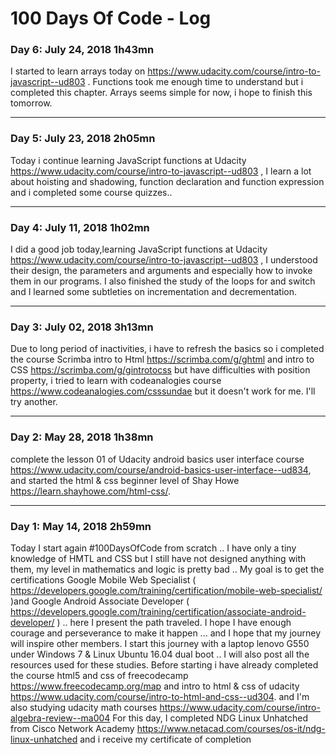 # 100 Days Of Code - Log

### Day 6: July 24, 2018 1h43mn

I started to learn arrays today on https://www.udacity.com/course/intro-to-javascript--ud803 . Functions took me enough time to understand but i completed this chapter. Arrays seems simple for now, i hope to finish this tomorrow.

____________________________________________________________________________________________________________________

### Day 5: July 23, 2018 2h05mn


Today i continue learning JavaScript functions at Udacity https://www.udacity.com/course/intro-to-javascript--ud803 , I learn a lot about hoisting and shadowing, function declaration and function expression and i completed some course quizzes..

____________________________________________________________________________________________________________________


### Day 4: July 11, 2018 1h02mn


I did a good job today,learning JavaScript functions at Udacity https://www.udacity.com/course/intro-to-javascript--ud803 , I understood their design, the parameters and arguments and especially how to invoke them in our programs. I also finished the study of the loops for and switch and I learned some subtleties on incrementation and decrementation.

____________________________________________________________________________________________________________________


### Day 3: July 02, 2018 3h13mn

Due to long period of inactivities, i have to refresh the basics so i completed the course Scrimba intro to Html https://scrimba.com/g/ghtml and intro to CSS https://scrimba.com/g/gintrotocss but have difficulties with position property, i tried to learn with codeanalogies course https://www.codeanalogies.com/csssundae but it doesn't work for me. I'll try another.

____________________________________________________________________________________________________________________


### Day 2: May 28, 2018 1h38mn

complete the lesson 01 of Udacity android basics user interface course https://www.udacity.com/course/android-basics-user-interface--ud834, and started the html & css beginner level of Shay Howe https://learn.shayhowe.com/html-css/.


____________________________________________________________________________________________________________________
### Day 1: May 14, 2018 2h59mn

   Today I start again #100DaysOfCode from scratch .. I have only a tiny knowledge of HMTL and CSS but I still have not designed anything with them, my level in mathematics and logic is pretty bad .. My goal is to get the certifications Google Mobile Web Specialist ( https://developers.google.com/training/certification/mobile-web-specialist/ )and Google Android Associate Developer ( https://developers.google.com/training/certification/associate-android-developer/ ) .. here I present the path traveled. I hope I have enough courage and perseverance to make it happen ... and I hope that my journey will inspire other members.
   I start this journey with a laptop lenovo G550 under Windows 7 & Linux Ubuntu 16.04 dual boot .. I will also post all the resources used for these studies.
   Before starting i have already completed the course html5 and css of freecodecamp https://www.freecodecamp.org/map and intro to html & css of udacity https://www.udacity.com/course/intro-to-html-and-css--ud304. and I'm also studying udacity math courses https://www.udacity.com/course/intro-algebra-review--ma004
    For this day, I completed NDG Linux Unhatched from Cisco Network Academy https://www.netacad.com/courses/os-it/ndg-linux-unhatched and i receive my certificate of completion
